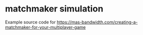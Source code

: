 # matchmaker simulation

Example source code for https://mas-bandwidth.com/creating-a-matchmaker-for-your-multiplayer-game
